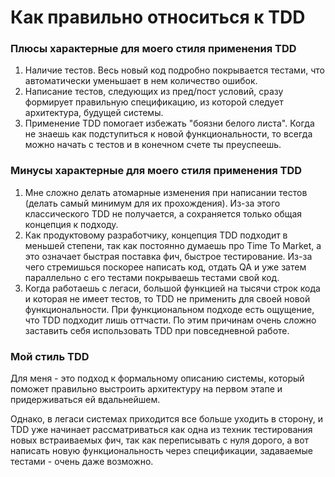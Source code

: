 # Как правильно относиться к TDD

### Плюсы характерные для моего стиля применения TDD

1. Наличие тестов. Весь новый код подробно покрывается тестами, что автоматически уменьшает в нем количество ошибок.
2. Написание тестов, следующих из пред/пост условий, сразу формирует правильную спецификацию, из которой следует архитектура, будущей системы. 
3. Применение TDD помогает избежать "боязни белого листа". Когда не знаешь как подступиться к новой функциональности, то всегда можно начать с тестов и в конечном счете ты преуспеешь. 

### Минусы характерные для моего стиля применения TDD

1. Мне сложно делать атомарные изменения при написании тестов (делать самый минимум для их прохождения). Из-за этого классического TDD не получается, а сохраняется только общая концепция к подходу.
2. Как продуктовому разработчику, концепция TDD подходит в меньшей степени, так как постоянно думаешь про Time To Market, а это означает быстрая поставка фич, быстрое тестирование. Из-за чего стремишься поскорее написать код, отдать QA и уже затем параллельно с его тестами покрываешь тестами свой код.
3. Когда работаешь с легаси, большой функцией на тысячи строк кода и которая не имеет тестов, то TDD не применить для своей новой функциональности. При функциональном подходе есть ощущение, что TDD подходит лишь оттчасти. По этим причинам очень сложно заставить себя использовать TDD при повседневной работе. 

### Мой стиль TDD

Для меня - это подход к формальному описанию системы, который поможет правильно выстроить архитектуру на первом этапе и придерживаться ей вдальнейшем.  

Однако, в легаси системах приходится все больше уходить в сторону, и TDD уже начинает рассматриваться как одна из техник тестирования новых встраиваемых фич, так как переписывать с нуля дорого, а вот написать новую функциональность через спецификации, задаваемые тестами - очень даже возможно. 